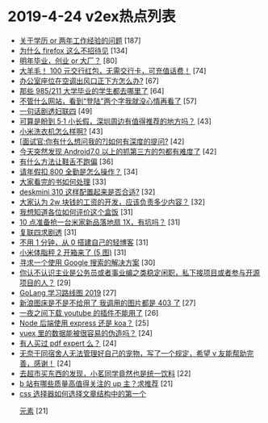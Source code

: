 # 2019-4-24 v2ex热点列表

+ [关于学历 or 两年工作经验的问题](https://www.v2ex.com/t/558106#reply187) [187]
+ [为什么 firefox 这么不招待见](https://www.v2ex.com/t/558257#reply134) [134]
+ [明年毕业，创业 or 大厂？](https://www.v2ex.com/t/558150#reply80) [80]
+ [大羊毛！ 100 元交行红包，无需交行卡，可充值话费！](https://www.v2ex.com/t/558162#reply74) [74]
+ [办公室座位在空调出风口正下方怎么办?](https://www.v2ex.com/t/558270#reply67) [67]
+ [那些 985/211 大学毕业的学生都去哪里了](https://www.v2ex.com/t/558197#reply64) [64]
+ [不管什么网站，看到“登陆”两个字我就没心情再看了](https://www.v2ex.com/t/558336#reply57) [57]
+ [一句话剧透妇联四](https://www.v2ex.com/t/558114#reply49) [49]
+ [可算是盼到 5·1 小长假，深圳周边有值得推荐的地方吗？](https://www.v2ex.com/t/558161#reply43) [43]
+ [小米洗衣机怎么样啊?](https://www.v2ex.com/t/558191#reply43) [43]
+ [[面试官:你有什么想问我的?]如何有深度的提问?](https://www.v2ex.com/t/558135#reply42) [42]
+ [今天突然发现 Android7.0 以上的抓第三方的包都有难度了](https://www.v2ex.com/t/558222#reply42) [42]
+ [有什么方法让鞋舌不跑偏](https://www.v2ex.com/t/558209#reply36) [36]
+ [请年假扣 800 全勤是怎么操作？](https://www.v2ex.com/t/558204#reply34) [34]
+ [大家看完的书如何处理](https://www.v2ex.com/t/558110#reply33) [33]
+ [deskmini 310 这样配置起来是否合适?](https://www.v2ex.com/t/558123#reply32) [32]
+ [大家认为 2w 块钱的工资的开发，应该负责多少内容？](https://www.v2ex.com/t/558273#reply32) [32]
+ [我想知道各位如何评价这个盒饭](https://www.v2ex.com/t/558344#reply31) [31]
+ [10 点准备抢一台米家新品落地扇 1X，有坑吗？](https://www.v2ex.com/t/558111#reply31) [31]
+ [复联四求剧透](https://www.v2ex.com/t/558173#reply31) [31]
+ [不用 1 分钟，从 0 搭建自己的轻博客](https://www.v2ex.com/t/558183#reply31) [31]
+ [小米体脂秤 2 开箱来了 (5 图)](https://www.v2ex.com/t/558310#reply31) [31]
+ [寻求一个使用 Google 搜索的解决方案](https://www.v2ex.com/t/558190#reply30) [30]
+ [你认不认识主业是公务员或者事业编之类稳定闲职，私下接项目或者参与开源项目的人？](https://www.v2ex.com/t/558228#reply29) [29]
+ [GoLang 学习路线图 2019](https://www.v2ex.com/t/558107#reply27) [27]
+ [新浪图床是不是不给用了 我调用的图片都是 403 了](https://www.v2ex.com/t/558239#reply27) [27]
+ [一夜之间下载 youtube 的插件不能用了](https://www.v2ex.com/t/558303#reply26) [26]
+ [Node 后端使用 express 还是 koa？](https://www.v2ex.com/t/558301#reply25) [25]
+ [vuex 里的数据能被很容易的伪造吗？](https://www.v2ex.com/t/558166#reply24) [24]
+ [有人买过 pdf expert 么？](https://www.v2ex.com/t/558223#reply24) [24]
+ [无奈于同宿舍人无法管理好自己的宠物，写了一个规定，希望 v 友能帮助完善，感谢！](https://www.v2ex.com/t/558295#reply24) [24]
+ [去超市买东西的发现，小茗同学竟然也是统一饮料](https://www.v2ex.com/t/558137#reply22) [22]
+ [b 站有哪些质量高值得关注的 up 主？求推荐](https://www.v2ex.com/t/558374#reply21) [21]
+ [css 选择器如何选择文章结构中的第一个 <p> 元素](https://www.v2ex.com/t/558125#reply21) [21]
